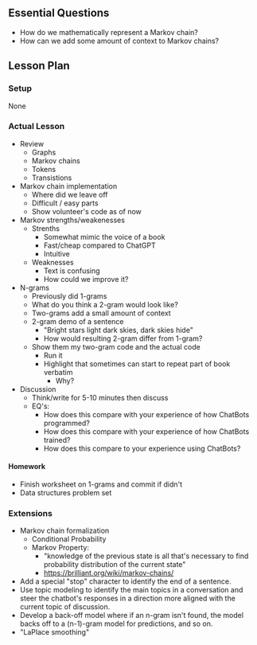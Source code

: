 ## Essential Questions

- How do we mathematically represent a Markov chain?
- How can we add some amount of context to Markov chains?

## Lesson Plan

### Setup

None

### Actual Lesson

- Review
    - Graphs
    - Markov chains
    - Tokens
    - Transistions
- Markov chain implementation
    - Where did we leave off
    - Difficult / easy parts
    - Show volunteer's code as of now
- Markov strengths/weakenesses
    - Strenths
        - Somewhat mimic the voice of a book
        - Fast/cheap compared to ChatGPT
        - Intuitive
    - Weaknesses
        - Text is confusing
        - How could we improve it?
- N-grams
    - Previously did 1-grams
    - What do you think a 2-gram would look like?
    - Two-grams add a small amount of context
    - 2-gram demo of a sentence
        - "Bright stars light dark skies, dark skies hide"
        - How would resulting 2-gram differ from 1-gram?
    - Show them my two-gram code and the actual code
        - Run it
        - Highlight that sometimes can start to repeat part of book verbatim
            - Why?
- Discussion
    - Think/write for 5-10 minutes then discuss
    - EQ's:
        - How does this compare with your experience of how ChatBots programmed?
        - How does this compare with your experience of how ChatBots trained?
        - How does this compare to your experience using ChatBots?

#### Homework

- Finish worksheet on 1-grams and commit if didn't
- Data structures problem set

### Extensions

- Markov chain formalization
    - Conditional Probability
    - Markov Property:
        - "knowledge of the previous state is all that's necessary to find probability distribution of the current state"
        - https://brilliant.org/wiki/markov-chains/
- Add a special "stop" character to identify the end of a sentence.
- Use topic modeling to identify the main topics in a conversation and steer the
  chatbot's responses in a direction more aligned with the current topic of discussion.
- Develop a back-off model where if an n-gram isn't found, the model backs off
  to a (n-1)-gram model for predictions, and so on.
- "LaPlace smoothing"